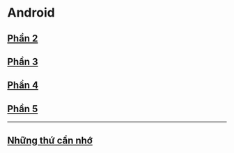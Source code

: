 # Android  
## [Phần 2](https://github.com/minh231099/Android/blob/main/Ly%20Thuyet/Phan2.md)
## [Phần 3](https://github.com/minh231099/Android/blob/main/Ly%20Thuyet/Phan3.md)
## [Phần 4](https://github.com/minh231099/Android/blob/main/Ly%20Thuyet/Phan4.md)
## [Phần 5](https://github.com/minh231099/Android/blob/main/Ly%20Thuyet/Phan5.md)
---
## [Những thứ cần nhớ](https://github.com/minh231099/Android/blob/main/SomeThingImportant.md)